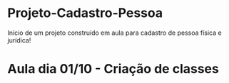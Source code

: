 # Projeto-Cadastro-Pessoa
Início de um projeto construído em aula para cadastro de pessoa física e jurídica!

# Aula dia 01/10 - Criação de classes
